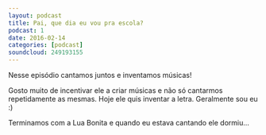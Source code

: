 ```yaml
---
layout: podcast
title: Pai, que dia eu vou pra escola?
podcast: 1
date: 2016-02-14
categories: [podcast]
soundcloud: 249193155
---
```


Nesse episódio cantamos juntos e inventamos músicas!

Gosto muito de incentivar ele a criar músicas e não só cantarmos repetidamente
as mesmas. Hoje ele quis inventar a letra. Geralmente sou eu :)

Terminamos com a Lua Bonita e quando eu estava cantando ele dormiu...

